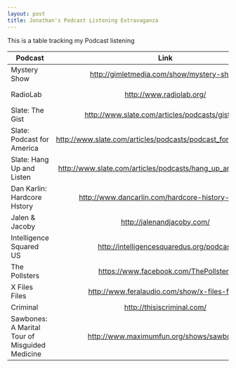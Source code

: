 ```yaml
---
layout: post
title: Jonathan's Podcast Listening Extravaganza
---
```


This is a table tracking my Podcast listening 

| **Podcast** | **Link** | **Episode** | **Rating** |
| ------------    |:-----------------------------------------:|:-----------------------------------------:|:----------:|
| Mystery Show  | http://gimletmedia.com/show/mystery-show/ |  Source Code: http://bit.ly/1C2pR0N | 5  |
| RadioLab  | http://www.radiolab.org/ | Eye in the Sky: http://bit.ly/1H5ZXVu |  5 |
| Slate: The Gist  | http://www.slate.com/articles/podcasts/gist.html |   |   |
| Slate: Podcast for America  | http://www.slate.com/articles/podcasts/podcast_for_america.html |   |   |
| Slate: Hang Up and Listen  | http://www.slate.com/articles/podcasts/hang_up_and_listen.html |   |   |
| Dan Karlin: Hardcore Hstory  | http://www.dancarlin.com/hardcore-history-series/ |   |   |
| Jalen & Jacoby  | http://jalenandjacoby.com/ |   |   |
| Intelligence Squared US  | http://intelligencesquaredus.org/podcast |   |   |
| The Pollsters  | https://www.facebook.com/ThePollsters |   |   |
| X Files Files  | http://www.feralaudio.com/show/x-files-files/ |   |   |
| Criminal  | http://thisiscriminal.com/ |   |   |
| Sawbones: A Marital Tour of Misguided Medicine  | http://www.maximumfun.org/shows/sawbones |   |   |

